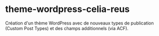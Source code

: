 # theme-wordpress-celia-reus

Création d'un thème WordPress avec de nouveaux types de publication (Custom Post Types) et des champs additionnels (via ACF).

